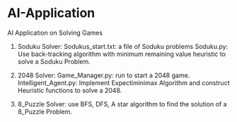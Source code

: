 # AI-Application
AI Application on Solving Games

1. Soduku Solver:
Sodukus_start.txt: a file of Soduku problems
Soduku.py: Use back-tracking algorithm with minimum remaining value heuristic to solve a Soduku Problem.

2. 2048 Solver:
Game_Manager.py: run to start a 2048 game.
Intelligent_Agent.py: Implement Expectiminimax Algorithm and construct Heuristic functions to solve a 2048.

3. 8_Puzzle Solver:
use BFS, DFS, A star algorithm to find the solution of a 8_Puzzle Problem.
